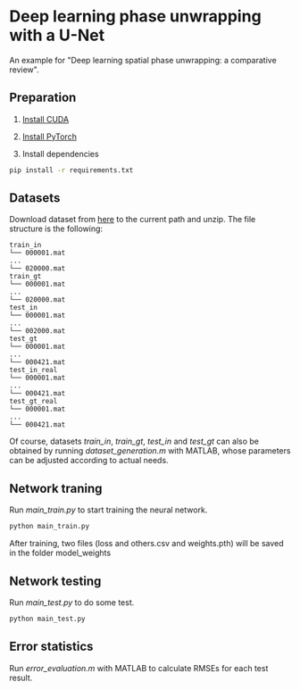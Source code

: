 # Deep learning phase unwrapping with a U-Net
An example for "Deep learning spatial phase unwrapping: a comparative review".

## Preparation
1. [Install CUDA](https://developer.nvidia.com/cuda-downloads)

2. [Install PyTorch](https://pytorch.org/get-started/locally/)

3. Install dependencies
```bash
pip install -r requirements.txt
```

## Datasets
Download dataset from [here](https://figshare.com/s/685e972475221aa3b4c4) to the current path and unzip. The file structure is the following:
```
train_in
└── 000001.mat
...
└── 020000.mat
train_gt
└── 000001.mat
...
└── 020000.mat
test_in
└── 000001.mat
...
└── 002000.mat
test_gt
└── 000001.mat
...
└── 000421.mat
test_in_real
└── 000001.mat
...
└── 000421.mat
test_gt_real
└── 000001.mat
...
└── 000421.mat
```

Of course, datasets _train_in_, _train_gt_, _test_in_ and _test_gt_ can also be obtained by running _dataset_generation.m_ with MATLAB, whose parameters can be adjusted according to actual needs. 

## Network traning
Run _main_train.py_ to start training the neural network.
```sh
python main_train.py
```
After training, two files (loss and others.csv and weights.pth) will be saved in the folder model_weights

## Network testing
Run _main_test.py_ to do some test.
```sh
python main_test.py
```

## Error statistics
Run _error_evaluation.m_ with MATLAB to calculate RMSEs for each test result.


